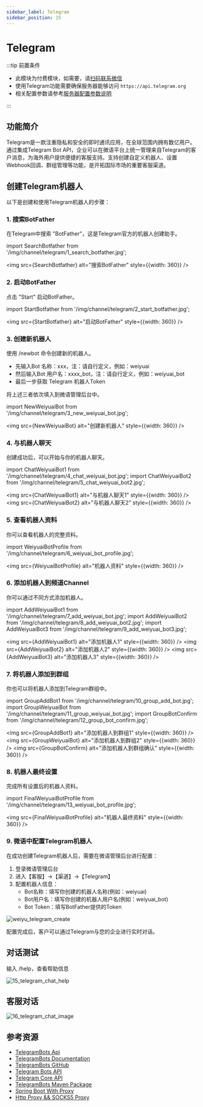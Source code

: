 ```yaml
---
sidebar_label: Telegram
sidebar_position: 15
---
```


# Telegram

:::tip 前置条件

- 此模块为付费模块，如需要，请[扫码联系微信](/img/wechat.png)
- 使用Telegram功能需要确保服务器能够访问 `https://api.telegram.org`
- 相关配置参数请参考[服务器配置参数说明](/docs/deploy/config#telegram配置)

:::

## 功能简介

Telegram是一款注重隐私和安全的即时通讯应用，在全球范围内拥有数亿用户。通过集成Telegram Bot API，企业可以在微语平台上统一管理来自Telegram的客户消息，为海外用户提供便捷的客服支持。支持创建自定义机器人、设置Webhook回调、群组管理等功能，是开拓国际市场的重要客服渠道。

## 创建Telegram机器人

以下是创建和使用Telegram机器人的步骤：

### 1. 搜索BotFather

在Telegram中搜索 "BotFather"，这是Telegram官方的机器人创建助手。

import SearchBotfather from '/img/channel/telegram/1_search_botfather.jpg';

<img src={SearchBotfather} alt="搜索BotFather" style={{width: 360}} />

### 2. 启动BotFather

点击 "Start" 启动BotFather。

import StartBotfather from '/img/channel/telegram/2_start_botfather.jpg';

<img src={StartBotfather} alt="启动BotFather" style={{width: 360}} />

### 3. 创建新机器人

使用 /newbot 命令创建新的机器人。

- 先输入Bot 名称：xxx，注：请自行定义，例如：weiyuai
- 然后输入Bot 用户名：xxxx_bot，注：请自行定义，例如：weiyuai_bot
- 最后一步获取 Telegram 机器人Token

将上述三者依次填入到微语管理后台中。

import NewWeiyuaiBot from '/img/channel/telegram/3_new_weiyuai_bot.jpg';

<img src={NewWeiyuaiBot} alt="创建新机器人" style={{width: 360}} />

### 4. 与机器人聊天

创建成功后，可以开始与你的机器人聊天。

import ChatWeiyuaiBot1 from '/img/channel/telegram/4_chat_weiyuai_bot.jpg';
import ChatWeiyuaiBot2 from '/img/channel/telegram/5_chat_weiyuai_bot2.jpg';

<img src={ChatWeiyuaiBot1} alt="与机器人聊天1" style={{width: 360}} />
<img src={ChatWeiyuaiBot2} alt="与机器人聊天2" style={{width: 360}} />

### 5. 查看机器人资料

你可以查看机器人的完整资料。

import WeiyuaiBotProfile from '/img/channel/telegram/6_weiyuai_bot_profile.jpg';

<img src={WeiyuaiBotProfile} alt="机器人资料" style={{width: 360}} />

### 6. 添加机器人到频道Channel

你可以通过不同方式添加机器人。

import AddWeiyuaiBot1 from '/img/channel/telegram/7_add_weiyuai_bot.jpg';
import AddWeiyuaiBot2 from '/img/channel/telegram/8_add_weiyuai_bot2.jpg';
import AddWeiyuaiBot3 from '/img/channel/telegram/9_add_weiyuai_bot3.jpg';

<img src={AddWeiyuaiBot1} alt="添加机器人1" style={{width: 360}} />
<img src={AddWeiyuaiBot2} alt="添加机器人2" style={{width: 360}} />
<img src={AddWeiyuaiBot3} alt="添加机器人3" style={{width: 360}} />

### 7. 将机器人添加到群组

你也可以将机器人添加到Telegram群组中。

import GroupAddBot1 from '/img/channel/telegram/10_group_add_bot.jpg';
import GroupWeiyuaiBot from '/img/channel/telegram/11_group_weiyuai_bot.jpg';
import GroupBotConfirm from '/img/channel/telegram/12_group_bot_confirm.jpg';

<img src={GroupAddBot1} alt="添加机器人到群组1" style={{width: 360}} />
<img src={GroupWeiyuaiBot} alt="添加机器人到群组2" style={{width: 360}} />
<img src={GroupBotConfirm} alt="添加机器人到群组确认" style={{width: 360}} />

### 8. 机器人最终设置

完成所有设置后的机器人资料。

import FinalWeiyuaiBotProfile from '/img/channel/telegram/13_weiyuai_bot_profile.jpg';

<img src={FinalWeiyuaiBotProfile} alt="机器人最终资料" style={{width: 360}} />

### 9. 微语中配置Telegram机器人

在成功创建Telegram机器人后，需要在微语管理后台进行配置：

1. 登录微语管理后台
2. 进入【客服】->【渠道】->【Telegram】
3. 配置机器人信息：
   - Bot名称：填写你创建的机器人名称(例如：weiyuai)
   - Bot用户名：填写你创建的机器人用户名(例如：weiyuai_bot)
   - Bot Token：填写BotFather提供的Token
  
![weiyu_telegram_create](/img/channel/telegram/14_weiyu_telegram_create.png)

配置完成后，客户可以通过Telegram与您的企业进行实时对话。

## 对话测试

输入 /help，查看帮助信息

![15_telegram_chat_help](/img/channel/telegram/15_telegram_chat_help.png)

## 客服对话

![16_telegram_chat_image](/img/channel/telegram/16_telegram_chat_image.png)

## 参考资源

<!-- Telegram官方sdk -->
- [TelegramBots Api](https://api.telegram.org/)
- [TelegramBots Documentation](https://rubenlagus.github.io/TelegramBotsDocumentation/telegram-bots.html)
- [TelegramBots GitHub](https://github.com/rubenlagus/TelegramBots)
- [Telegram Bots API](https://core.telegram.org/bots)
- [Telegram Core API](https://core.telegram.org/api)
- [TelegramBots Maven Package](https://mvnrepository.com/artifact/org.telegram/telegrambots-meta)
- [Spring Boot With Proxy](https://rubenlagus.github.io/TelegramBotsDocumentation/lesson-10.html#now-it-s-time-for-our-custom-configurations)
- [Http Proxy && SOCKS5 Proxy](https://www.digitalocean.com/community/tutorials/how-to-set-up-squid-proxy-on-ubuntu-20-04)

